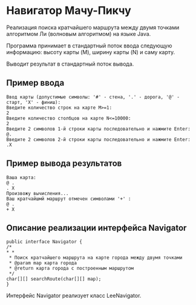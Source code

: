 # Навигатор Мачу-Пикчу

Реализация поиска кратчайшего маршрута между двумя точками алгоритмом Ли (волновым алгоритмом) на языке Java.

Программа принимает в стандартный поток ввода следующую информацию: высоту карты (M), ширину карты (N) и саму карту.

Выводит результат в стандартный поток вывода.

## Пример ввода
    
    Ввод карты (допустимые символы: '#' - стена, '.' - дорога, '@' - старт, 'X' - финиш):
    Введите количество строк на карте M>=1:
    2
    Введите количество столбцов на карте N<=10000:
    2
    Введите 2 символов 1-й строки карты последовательно и нажмите Enter:
    @.
    Введите 2 символов 2-й строки карты последовательно и нажмите Enter:
    .X

## Пример вывода результатов
    
    Ваша карта:
    @ .
    . X
    Произвожу вычисления...
    Ваш кратчайшмй маршрут отмечен символами '+' :
    @ .
    + X

## Описание реализации интерфейса Navigator
    
    public interface Navigator {
    /*
    * *
     * Поиск кратчайшего маршрута на карте города между двумя точками
     * @param map карта города
     * @return карта города с построенным маршрутом
     */
    char[][] searchRoute(char[][] map);
    }

Интерфейс Navigator реализует класс LeeNavigator.
